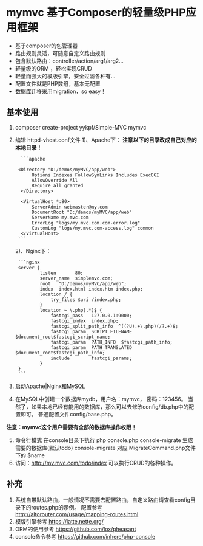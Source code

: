 mymvc 基于Composer的轻量级PHP应用框架
=======================================
- 基于composer的包管理器
- 路由规则灵活，可随意自定义路由规则
- 包含默认路由：controller/action/arg1/arg2...
- 轻量级的ORM ，轻松实现CRUD
- 轻量而强大的模版引擎，安全过滤各种有...
- 配置文件就是PHP数组，基本无配置
- 数据库迁移采用migration，so easy！


基本使用
---------------------------------
1. composer create-project yykpf/Simple-MVC  mymvc
2. 编辑 httpd-vhost.conf文件
    1)、Apache下：
        **注意以下的目录改成自己对应的本地目录！**

         ```apache

        <Directory "D:/demos/myMVC/app/web">
             Options Indexes FollowSymLinks Includes ExecCGI
             AllowOverride All
             Require all granted
         </Directory>

         <VirtualHost *:80>
             ServerAdmin webmaster@my.com
             DocumentRoot "D:/demos/myMVC/app/web"
             ServerName my.mvc.com
             ErrorLog "logs/my.mvc.com.com-error.log"
             CustomLog "logs/my.mvc.com-access.log" common
         </VirtualHost>
        ```
    2)、Nginx下：
    
        ```nginx
        server {
                listen       80;
                server_name  simplemvc.com;
                root   "D:/demos/myMVC/app/web";
                index  index.html index.htm index.php;
                location / {
                    try_files $uri /index.php;
                }
                location ~ \.php(.*)$ {
                    fastcgi_pass   127.0.0.1:9000;
                    fastcgi_index  index.php;
                    fastcgi_split_path_info  ^((?U).+\.php)(/?.+)$;
                    fastcgi_param  SCRIPT_FILENAME  $document_root$fastcgi_script_name;
                    fastcgi_param  PATH_INFO  $fastcgi_path_info;
                    fastcgi_param  PATH_TRANSLATED  $document_root$fastcgi_path_info;
                    include        fastcgi_params;
                }
        }
        ```

3. 启动Apache|Nginx和MySQL
4. 在MySQL中创建一个数据库mydb，用户名：mymvc， 密码：123456。
当然了，如果本地已经有能用的数据库，那么可以去修改config/db.php中的配置即可。
普通配置文件config/base.php。

 **注意：mymvc这个用户需要有全部的数据库操作权限！**

5. 命令行模式
    在console目录下执行 php console.php console-migrate 生成需要的数据库(默认todo)
    console-migrate 对应 MigrateCommand.php文件下的 $name
6. 访问：http://my.mvc.com/todo/index  可以执行CRUD的各种操作。


补充
---------------------------------
1. 系统自带默认路由，一般情况不需要去配置路由，自定义路由请查看config目录下的routes.php的示例。
 配置参考 <http://altorouter.com/usage/mapping-routes.html>
2. 模版引擎参考 <https://latte.nette.org/>
3. ORM的使用参考 <https://github.com/lox/pheasant>
4. console命令参考 <https://github.com/inhere/php-console>

